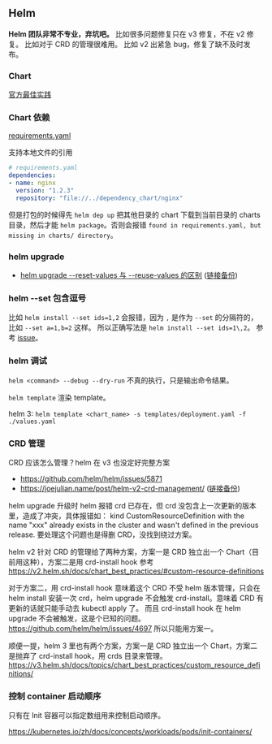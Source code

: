 ## Helm

**Helm 团队非常不专业，弃坑吧。**
比如很多问题修复只在 v3 修复，不在 v2 修复。
比如对于 CRD 的管理很难用。
比如 v2 出紧急 bug，修复了缺不及时发布。

### Chart

[官方最佳实践](https://helm.sh/docs/chart_best_practices/conventions/)

### Chart 依赖

[requirements.yaml](https://helm.sh/docs/chart_best_practices/dependencies/)

支持本地文件的引用

```yaml
# requirements.yaml
dependencies:
- name: nginx
  version: "1.2.3"
  repository: "file://../dependency_chart/nginx"
```

但是打包的时候得先 `helm dep up` 把其他目录的 chart 下载到当前目录的 charts 目录，然后才能 `helm package`。否则会报错 `found in requirements.yaml, but missing in charts/ directory`。


### helm upgrade

- [helm upgrade --reset-values 与 --reuse-values 的区别](https://medium.com/@kcatstack/understand-helm-upgrade-flags-reset-values-reuse-values-6e58ac8f127e) ([链接备份](https://web.archive.org/web/20220707025448/https://medium.com/@kcatstack/understand-helm-upgrade-flags-reset-values-reuse-values-6e58ac8f127e))


### helm --set 包含逗号

比如 `helm install --set ids=1,2` 会报错，因为 `,` 是作为 `--set` 的分隔符的，比如 `--set a=1,b=2` 这样。
所以正确写法是 `helm install --set ids=1\,2`。
参考 [issue](https://github.com/helm/helm/issues/2952#issuecomment-330699580)。

### helm 调试

`helm <command> --debug --dry-run` 不真的执行，只是输出命令结果。

`helm template` 渲染 template。

helm 3: `helm template <chart_name> -s templates/deployment.yaml -f ./values.yaml`

### CRD 管理

CRD 应该怎么管理？helm 在 v3 也没定好完整方案

- https://github.com/helm/helm/issues/5871
- https://joejulian.name/post/helm-v2-crd-management/ ([链接备份](https://web.archive.org/web/20221116170150/https://joejulian.name/post/helm-v2-crd-management/))


helm upgrade 升级时 helm 报错 crd 已存在，但 crd 没包含上一次更新的版本里，造成了冲突，具体报错如：
kind CustomResourceDefinition with the name "xxx" already exists in the cluster and wasn't defined in the previous release.
要处理这个问题也是得删 CRD，没找到绕过方案。

helm v2 针对 CRD 的管理给了两种方案，方案一是 CRD 独立出一个 Chart（目前用这种），方案二是用 crd-install hook
参考 https://v2.helm.sh/docs/chart_best_practices/#custom-resource-definitions

对于方案二，用 crd-install hook 意味着这个 CRD 不受 helm 版本管理，只会在 helm install 安装一次 crd，helm upgrade 不会触发 crd-install。意味着 CRD 有更新的话就只能手动去 kubectl apply 了。
而且 crd-install hook 在 helm upgrade 不会被触发，这是个已知的问题。https://github.com/helm/helm/issues/4697
所以只能用方案一。

顺便一提，helm 3 里也有两个方案，方案一是 CRD 独立出一个 Chart，方案二是抛弃了 crd-install hook，用 crds 目录来管理。
https://v3.helm.sh/docs/topics/chart_best_practices/custom_resource_definitions/


### 控制 container 启动顺序

只有在 Init 容器可以指定数组用来控制启动顺序。

https://kubernetes.io/zh/docs/concepts/workloads/pods/init-containers/
